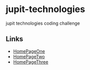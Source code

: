 # jupit-technologies

jupit technologies coding challenge

## Links

- [HomePageOne](https://jupit-tech.vercel.app/)
- [HomePageTwo](https://jupit-tech.vercel.app/homepage-2/)
- [HomePageThree](https://jupit-tech.vercel.app/homepage-3/)
